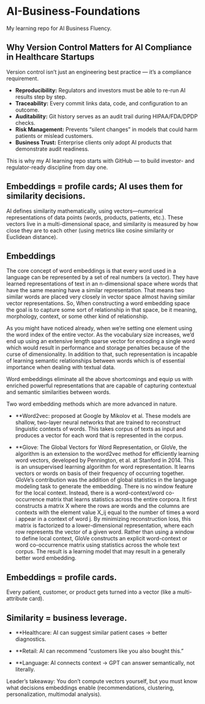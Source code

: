 # AI-Business-Foundations
My learning repo for AI Business Fluency.
## Why Version Control Matters for AI Compliance in Healthcare Startups

Version control isn’t just an engineering best practice — it’s a compliance requirement.

- **Reproducibility:** Regulators and investors must be able to re-run AI results step by step.  
- **Traceability:** Every commit links data, code, and configuration to an outcome.  
- **Auditability:** Git history serves as an audit trail during HIPAA/FDA/DPDP checks.  
- **Risk Management:** Prevents “silent changes” in models that could harm patients or mislead customers.  
- **Business Trust:** Enterprise clients only adopt AI products that demonstrate audit readiness.  

This is why my AI learning repo starts with GitHub — to build investor- and regulator-ready discipline from day one. 

## Embeddings = profile cards; AI uses them for similarity decisions.
AI defines similarity mathematically, using vectors—numerical representations of data points (words, products, patients, etc.). These vectors live in a multi-dimensional space, and similarity is measured by how close they are to each other (using metrics like cosine similarity or Euclidean distance).

## Embeddings
The core concept of word embeddings is that every word used in a language can be represented by a set of real numbers (a vector). They have learned representations of text in an n-dimensional space where words that have the same meaning have a similar representation. That means two similar words are placed very closely in vector space almost having similar vector representations. So, When constructing a word embedding space the goal is to capture some sort of relationship in that space, be it meaning, morphology, context, or some other kind of relationship.

As you might have noticed already, when we’re setting one element using the word index of the entire vector. As the vocabulary size increases, we’d end up using an extensive length sparse vector for encoding a single word which would result in performance and storage penalties because of the curse of dimensionality. In addition to that, such representation is incapable of learning semantic relationships between words which is of essential importance when dealing with textual data.

Word embeddings eliminate all the above shortcomings and equip us with enriched powerful representations that are capable of capturing contextual and semantic similarities between words.

Two word embedding methods which are more advanced in nature.
- **Word2vec: proposed at Google by Mikolov et al. These models are shallow, two-layer neural networks that are trained to reconstruct linguistic contexts of words. This takes corpus of texts as input and produces a vector for each word that is represented in the corpus.

- **Glove: The Global Vectors for Word Representation, or GloVe, the algorithm is an extension to the word2vec method for efficiently learning word vectors, developed by Pennington, et al. at Stanford in 2014. This is an unsupervised learning algorithm for word representation. It learns vectors or words on basis of their frequency of occurring together. GloVe’s contribution was the addition of global statistics in the language modeling task to generate the embedding. There is no window feature for the local context. Instead, there is a word-context/word co-occurrence matrix that learns statistics across the entire corpora. It first constructs a matrix X where the rows are words and the columns are contexts with the element value X_ij equal to the number of times a word i appear in a context of word j. By minimizing reconstruction loss, this matrix is factorized to a lower-dimensional representation, where each row represents the vector of a given word. Rather than using a window to define local context, GloVe constructs an explicit word-context or word co-occurrence matrix using statistics across the whole text corpus. The result is a learning model that may result in a generally better word embedding.

## Embeddings = profile cards.
Every patient, customer, or product gets turned into a vector (like a multi-attribute card).

## Similarity = business leverage.

- **Healthcare: AI can suggest similar patient cases → better diagnostics.

- **Retail: AI can recommend “customers like you also bought this.”

- **Language: AI connects context → GPT can answer semantically, not literally.

Leader’s takeaway: You don’t compute vectors yourself, but you must know what decisions embeddings enable (recommendations, clustering, personalization, multimodal analysis).

